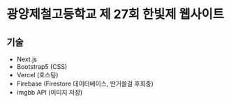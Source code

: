 # 광양제철고등학교 제 27회 한빛제 웹사이트

## 기술

- Next.js
- Bootstrap5 (CSS)
- Vercel (호스팅)
- Firebase (Firestore 데이터베이스, 딴거쓸걸 후회중)
- imgbb API (이미지 저장)
